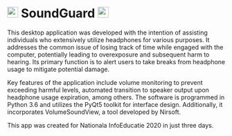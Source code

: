 # <img src="https://raw.githubusercontent.com/Tarikul-Islam-Anik/Animated-Fluent-Emojis/master/Emojis/Objects/Musical%20Notes.png" alt="Musical Notes" width="25" height="25" /> SoundGuard <img src="https://raw.githubusercontent.com/Tarikul-Islam-Anik/Animated-Fluent-Emojis/master/Emojis/Objects/Musical%20Notes.png" alt="Musical Notes" width="25" height="25" />

This desktop application was developed with the intention of assisting individuals who extensively utilize headphones for various purposes. It addresses the common issue of losing track of time while engaged with the computer, potentially leading to overexposure and subsequent harm to hearing. Its primary function is to alert users to take breaks from headphone usage to mitigate potential damage.

Key features of the application include volume monitoring to prevent exceeding harmful levels, automated transition to speaker output upon headphone usage expiration, among others. The software is programmed in Python 3.6 and utilizes the PyQt5 toolkit for interface design. Additionally, it incorporates VolumeSoundView, a tool developed by Nirsoft.

This app was created for Nationala InfoEducatie 2020 in just three days.
